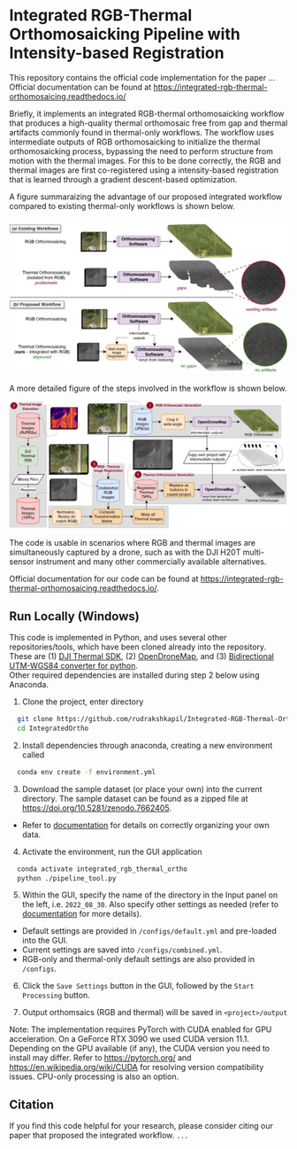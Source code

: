 Integrated RGB-Thermal Orthomosaicking Pipeline with Intensity-based Registration 
=======================================

This repository contains the official code implementation for the paper ...
Official documentation can be found at https://integrated-rgb-thermal-orthomosaicing.readthedocs.io/

Briefly, it implements an integrated RGB-thermal orthomosaicking workflow that produces a high-quality thermal orthomosaic free from gap and thermal artifacts commonly found in thermal-only workflows. 
The workflow uses intermediate outputs of RGB orthomosaicking to initialize the thermal orthomosaicking process, bypassing the need to perform structure from motion with the thermal images.
For this to be done correctly, the RGB and thermal images are first co-registered using a intensity-based registration that is learned through a gradient descent-based optimization.

A figure summaraizing the advantage of our proposed integrated workflow compared to existing thermal-only workflows is shown below.  

![Summary of integrated workflow showing advantages over thermal-only workflows, specifically the lack of gaps and swirling artifacts](images/challenge.jpg?raw=true)

A more detailed figure of the steps involved in the workflow is shown below. 

![Summary of integrated workflow showing advantages over thermal-only workflows, specifically the lack of gaps and swirling artifacts](/images/pipeline.jpg?raw=true)


The code is usable in scenarios where RGB and thermal images are simultaneously captured by a drone, such as with the DJI H20T multi-sensor instrument and many other commercially available alternatives. 


Official documentation for our code can be found at https://integrated-rgb-thermal-orthomosaicing.readthedocs.io/.




## Run Locally (Windows) 
This code is implemented in Python, and uses several other repositories/tools, which have been cloned already into the repository. These are (1) [DJI Thermal SDK](https://www.dji.com/ca/downloads/softwares/dji-thermal-sdk), (2) [OpenDroneMap](https://opendronemap.org/), and (3) [Bidirectional UTM-WGS84 converter for python](https://github.com/Turbo87/utm).  
Other required dependencies are installed during step 2 below using Anaconda. 

1. Clone the project, enter directory  

~~~bash  
  git clone https://github.com/rudrakshkapil/Integrated-RGB-Thermal-Orthomosaicing.git IntegratedOrtho
  cd IntegratedOrtho
~~~

2. Install dependencies through anaconda, creating a new environment called 
~~~bash  
  conda env create -f environment.yml
~~~

3. Download the sample dataset (or place your own) into the current directory. The sample dataset can be found as a zipped file at https://doi.org/10.5281/zenodo.7662405.
  - Refer to [documentation](https://integrated-rgb-thermal-orthomosaicing.readthedocs.io/) for details on correctly organizing your own data.

4. Activate the environment, run the GUI application
~~~bash
  conda activate integrated_rgb_thermal_ortho
  python ./pipeline_tool.py
~~~

5. Within the GUI, specify the name of the directory in the Input panel on the left, i.e. `2022_08_30`. Also specify other settings as needed (refer to [documentation](https://integrated-rgb-thermal-orthomosaicing.readthedocs.io/) for more details).
  - Default settings are provided in `/configs/default.yml` and pre-loaded into the GUI.
  - Current settings are saved into `/configs/combined.yml`.
  - RGB-only and thermal-only default settings are also provided in `/configs`. 

6. Click the `Save Settings` button in the GUI, followed by the `Start Processing` button. 

7. Output orthomsaics (RGB and thermal) will be saved in `<project>/output`


Note:
The implementation requires PyTorch with CUDA enabled for GPU acceleration. 
On a GeForce RTX 3090 we used CUDA version 11.1.
Depending on the GPU available (if any), the CUDA version you need to install may differ. 
Refer to https://pytorch.org/ and https://en.wikipedia.org/wiki/CUDA for resolving version compatibility issues. 
CPU-only processing is also an option.


## Citation
If you find this code helpful for your research, please consider citing our paper that proposed the integrated workflow.
`
...
`
